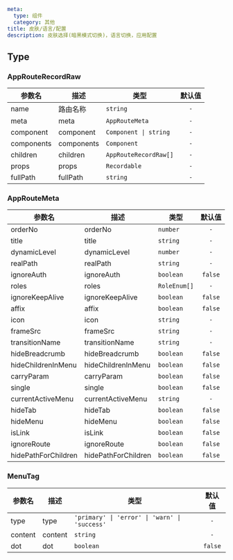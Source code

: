 ```yaml
meta:
  type: 组件
  category: 其他
title: 皮肤/语言/配置
description: 皮肤选择(暗黑模式切换)，语言切换，应用配置
```


## Type


### AppRouteRecordRaw

|参数名|描述|类型|默认值|
|---|---|---|:---:|
|name|路由名称|`string`|`-`|
|meta|meta|`AppRouteMeta`|`-`|
|component|component|`Component \| string`|`-`|
|components|components|`Component`|`-`|
|children|children|`AppRouteRecordRaw[]`|`-`|
|props|props|`Recordable`|`-`|
|fullPath|fullPath|`string`|`-`|



### AppRouteMeta

|参数名|描述|类型|默认值|
|---|---|---|:---:|
|orderNo|orderNo|`number`|`-`|
|title|title|`string`|`-`|
|dynamicLevel|dynamicLevel|`number`|`-`|
|realPath|realPath|`string`|`-`|
|ignoreAuth|ignoreAuth|`boolean`|`false`|
|roles|roles|`RoleEnum[]`|`-`|
|ignoreKeepAlive|ignoreKeepAlive|`boolean`|`false`|
|affix|affix|`boolean`|`false`|
|icon|icon|`string`|`-`|
|frameSrc|frameSrc|`string`|`-`|
|transitionName|transitionName|`string`|`-`|
|hideBreadcrumb|hideBreadcrumb|`boolean`|`false`|
|hideChildrenInMenu|hideChildrenInMenu|`boolean`|`false`|
|carryParam|carryParam|`boolean`|`false`|
|single|single|`boolean`|`false`|
|currentActiveMenu|currentActiveMenu|`string`|`-`|
|hideTab|hideTab|`boolean`|`false`|
|hideMenu|hideMenu|`boolean`|`false`|
|isLink|isLink|`boolean`|`false`|
|ignoreRoute|ignoreRoute|`boolean`|`false`|
|hidePathForChildren|hidePathForChildren|`boolean`|`false`|



### MenuTag

|参数名|描述|类型|默认值|
|---|---|---|:---:|
|type|type|`'primary' \| 'error' \| 'warn' \| 'success'`|`-`|
|content|content|`string`|`-`|
|dot|dot|`boolean`|`false`|


